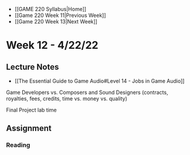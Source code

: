 - [[GAME 220 Syllabus|Home]]
- [[Game 220 Week 11|Previous Week]]
- [[Game 220 Week 13|Next Week]]

# Week 12 - 4/22/22

## Lecture Notes
- [[The Essential Guide to Game Audio#Level 14 - Jobs in Game Audio]]

Game Developers vs. Composers and Sound Designers (contracts, royalties, fees, credits, time vs. money vs. quality)

Final Project lab time

## Assignment
### Reading
